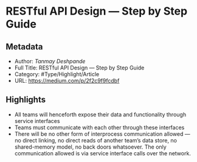 # RESTful API Design — Step by Step Guide

## Metadata

* Author: *Tanmay Deshpande*
* Full Title: RESTful API Design — Step by Step Guide
* Category: #Type/Highlight/Article
* URL: https://medium.com/p/2f2c9f9fcdbf

## Highlights

* All teams will henceforth expose their data and functionality through service interfaces
* Teams must communicate with each other through these interfaces
* There will be no other form of interprocess communication allowed — no direct linking, no direct reads of another team’s data store, no shared-memory model, no back doors whatsoever. The only communication allowed is via service interface calls over the network.
